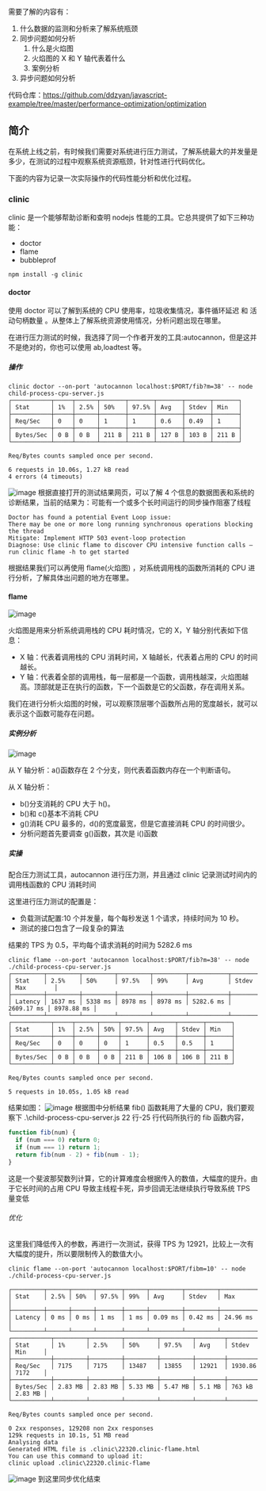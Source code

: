 需要了解的内容有：

1. 什么数据的监测和分析来了解系统瓶颈
2. 同步问题如何分析
   1. 什么是火焰图
   2. 火焰图的 X 和 Y 轴代表着什么
   3. 案例分析
3. 异步问题如何分析

代码仓库：https://github.com/ddzyan/javascript-example/tree/master/performance-optimization/optimization

## 简介

在系统上线之前，有时候我们需要对系统进行压力测试，了解系统最大的并发量是多少，在测试的过程中观察系统资源瓶颈，针对性进行代码优化。

下面的内容为记录一次实际操作的代码性能分析和优化过程。

### clinic

clinic 是一个能够帮助诊断和查明 nodejs 性能的工具。它总共提供了如下三种功能：

- doctor
- flame
- bubbleprof

```shell
npm install -g clinic
```

#### doctor

使用 doctor 可以了解到系统的 CPU 使用率，垃圾收集情况，事件循环延迟 和 活动句柄数量 。从整体上了解系统资源使用情况，分析问题出现在哪里。

在进行压力测试的时候，我选择了同一个作者开发的工具:autocannon，但是这并不是绝对的，你也可以使用 ab,loadtest 等。

##### 操作

```shell
clinic doctor --on-port 'autocannon localhost:$PORT/fib?m=38' -- node child-process-cpu-server.js
┌───────────┬─────┬──────┬───────┬───────┬───────┬───────┬───────┐
│ Stat      │ 1%  │ 2.5% │ 50%   │ 97.5% │ Avg   │ Stdev │ Min   │
├───────────┼─────┼──────┼───────┼───────┼───────┼───────┼───────┤
│ Req/Sec   │ 0   │ 0    │ 1     │ 1     │ 0.6   │ 0.49  │ 1     │
├───────────┼─────┼──────┼───────┼───────┼───────┼───────┼───────┤
│ Bytes/Sec │ 0 B │ 0 B  │ 211 B │ 211 B │ 127 B │ 103 B │ 211 B │
└───────────┴─────┴──────┴───────┴───────┴───────┴───────┴───────┘

Req/Bytes counts sampled once per second.

6 requests in 10.06s, 1.27 kB read
4 errors (4 timeouts)
```

![image](http://www.zmscode.cn/mdImages/doctor.png)
根据直接打开的测试结果网页，可以了解 4 个信息的数据图表和系统的诊断结果，当前的结果为：可能有一个或多个长时间运行的同步操作阻塞了线程

```shell
Doctor has found a potential Event Loop issue:
There may be one or more long running synchronous operations blocking the thread
Mitigate: Implement HTTP 503 event-loop protection
Diagnose: Use clinic flame to discover CPU intensive function calls – run clinic flame -h to get started
```

根据结果我们可以再使用 flame(火焰图) ，对系统调用栈的函数所消耗的 CPU 进行分析，了解具体出问题的地方在哪里。

#### flame

![image](http://www.zmscode.cn/mdImages/clipboard2.png)

火焰图是用来分析系统调用栈的 CPU 耗时情况，它的 X，Y 轴分别代表如下信息：

- X 轴：代表着调用栈的 CPU 消耗时间，X 轴越长，代表着占用的 CPU 的时间越长。
- Y 轴：代表着全部的调用栈，每一层都是一个函数，调用栈越深，火焰图越高。顶部就是正在执行的函数，下一个函数是它的父函数，存在调用关系。

我们在进行分析火焰图的时候，可以观察顶层哪个函数所占用的宽度越长，就可以表示这个函数可能存在问题。

##### 实例分析

![image](http://www.zmscode.cn/mdImages/clipboard.png)

从 Y 轴分析：a()函数存在 2 个分支，则代表着函数内存在一个判断语句。

从 X 轴分析：

- b()分支消耗的 CPU 大于 h()。
- b()和 c()基本不消耗 CPU
- g()消耗 CPU 最多的，d()的宽度最宽，但是它直接消耗 CPU 的时间很少。
- 分析问题首先要调查 g()函数，其次是 i()函数

##### 实操

配合压力测试工具，autocannon 进行压力测，并且通过 clinic 记录测试时间内的调用栈函数的 CPU 消耗时间

这里进行压力测试的配置是：

- 负载测试配置:10 个并发量，每个每秒发送 1 个请求，持续时间为 10 秒。
- 测试的接口包含了一段复杂的算法

结果的 TPS 为 0.5，平均每个请求消耗的时间为 5282.6 ms

```shell
clinic flame --on-port 'autocannon localhost:$PORT/fib?m=38' -- node ./child-process-cpu-server.js
┌─────────┬─────────┬─────────┬─────────┬─────────┬───────────┬────────────┬────────────┐
│ Stat    │ 2.5%    │ 50%     │ 97.5%   │ 99%     │ Avg       │ Stdev      │ Max        │
├─────────┼─────────┼─────────┼─────────┼─────────┼───────────┼────────────┼────────────┤
│ Latency │ 1637 ms │ 5338 ms │ 8978 ms │ 8978 ms │ 5282.6 ms │ 2609.17 ms │ 8978.88 ms │
└─────────┴─────────┴─────────┴─────────┴─────────┴───────────┴────────────┴────────────┘
┌───────────┬─────┬──────┬─────┬───────┬───────┬───────┬───────┐
│ Stat      │ 1%  │ 2.5% │ 50% │ 97.5% │ Avg   │ Stdev │ Min   │
├───────────┼─────┼──────┼─────┼───────┼───────┼───────┼───────┤
│ Req/Sec   │ 0   │ 0    │ 0   │ 1     │ 0.5   │ 0.5   │ 1     │
├───────────┼─────┼──────┼─────┼───────┼───────┼───────┼───────┤
│ Bytes/Sec │ 0 B │ 0 B  │ 0 B │ 211 B │ 106 B │ 106 B │ 211 B │
└───────────┴─────┴──────┴─────┴───────┴───────┴───────┴───────┘

Req/Bytes counts sampled once per second.

5 requests in 10.05s, 1.05 kB read
```

结果如图：
![image](http://www.zmscode.cn/mdImages/flame1.png)
根据图中分析结果 fib() 函数耗用了大量的 CPU，我们要观察下 .\child-process-cpu-server.js 22 行-25 行代码所执行的 fib 函数内容，

```js
function fib(num) {
  if (num === 0) return 0;
  if (num === 1) return 1;
  return fib(num - 2) + fib(num - 1);
}
```

这是一个斐波那契数列计算，它的计算难度会根据传入的数值，大幅度的提升。由于它长时间的占用 CPU 导致主线程卡死，异步回调无法继续执行导致系统 TPS 量变低

###### 优化

这里我们降低传入的参数，再进行一次测试，获得 TPS 为 12921，比较上一次有大幅度的提升，所以要限制传入的数值大小。

```shell
clinic flame --on-port 'autocannon localhost:$PORT/fibm=10' -- node ./child-process-cpu-server.js

┌─────────┬──────┬──────┬───────┬──────┬─────────┬─────────┬──────────┐
│ Stat    │ 2.5% │ 50%  │ 97.5% │ 99%  │ Avg     │ Stdev   │ Max      │
├─────────┼──────┼──────┼───────┼──────┼─────────┼─────────┼──────────┤
│ Latency │ 0 ms │ 0 ms │ 1 ms  │ 1 ms │ 0.09 ms │ 0.42 ms │ 24.96 ms │
└─────────┴──────┴──────┴───────┴──────┴─────────┴─────────┴──────────┘
┌───────────┬─────────┬─────────┬─────────┬─────────┬────────┬─────────┬─────────┐
│ Stat      │ 1%      │ 2.5%    │ 50%     │ 97.5%   │ Avg    │ Stdev   │ Min     │
├───────────┼─────────┼─────────┼─────────┼─────────┼────────┼─────────┼─────────┤
│ Req/Sec   │ 7175    │ 7175    │ 13487   │ 13855   │ 12921  │ 1930.86 │ 7172    │
├───────────┼─────────┼─────────┼─────────┼─────────┼────────┼─────────┼─────────┤
│ Bytes/Sec │ 2.83 MB │ 2.83 MB │ 5.33 MB │ 5.47 MB │ 5.1 MB │ 763 kB  │ 2.83 MB │
└───────────┴─────────┴─────────┴─────────┴─────────┴────────┴─────────┴─────────┘

Req/Bytes counts sampled once per second.

0 2xx responses, 129208 non 2xx responses
129k requests in 10.1s, 51 MB read
Analysing data
Generated HTML file is .clinic\22320.clinic-flame.html
You can use this command to upload it:
clinic upload .clinic\22320.clinic-flame
```

![image](http://www.zmscode.cn/mdImages/flame2.png)
到这里同步优化结束

